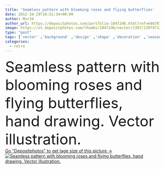 ```yaml
---
title: 'Seamless pattern with blooming roses and flying butterflies'
date: 2012-10-29T16:51:34+00:00
author: Mur34
author_url: https://depositphotos.com/portfolio-1047246.html?ref=64678756
image: https://st.depositphotos.com/thumbs/1047246/vector/1397/13974713/api_thumb_450.jpg?forcejpeg=true
type: "post"
tags: ['vector' ,'background' ,'design' ,'shape' ,'decoration' ,'season' ,'summer' ,'field' ,'femininity' ,'nature' ,'garden' ,'abstract' ,'plant' ,'leaves' ,'cute' ,'orange' ,'flying' ,'sunny' ,'floral' ,'flower' ,'flowers' ,'fall' ,'pattern' ,'retro' ,'banner' ,'seamless' ,'ornament' ,'fashion' ,'graphics' ,'draw' ,'forest' ,'feminine' ,'wallpaper' ,'drawing' ,'inside' ,'textile' ,'print' ,'Butterfly' ,'ladder' ,'insects' ,'Printing' ,'roses' ,'textil' ,'kwiaty' ,'kelebek' ,'stilize' ,'seamless floral' ,'illustration' ,'desenler' ,'nature cartoons' ]
categories: 
  - retro
---
```

<div aling="center">
            <font size="60"> Seamless pattern with blooming roses and flying butterflies, hand drawing. Vector illustration.</font>   
</div>
<div>
    <a href='https://st.depositphotos.com/thumbs/1047246/vector/1397/13974713/api_thumb_450.jpg?forcejpeg=true?ref=64678756' target=_blank > Go "Depositphotos" to get lage size of this picture ->
        <img href='https://st.depositphotos.com/thumbs/1047246/vector/1397/13974713/api_thumb_450.jpg?forcejpeg=true?ref=64678756' src='https://st.depositphotos.com/1047246/1397/v/950/depositphotos_13974713-stock-illustration-seamless-pattern-with-blooming-roses.jpg?forcejpeg=true' alt='Seamless pattern with blooming roses and flying butterflies, hand drawing. Vector illustration.' >
    </a>
</div>

